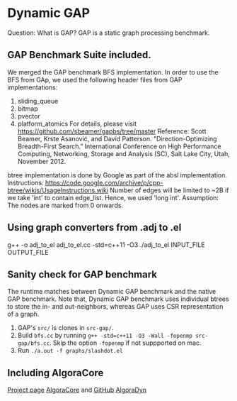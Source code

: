 # Dynamic GAP
Question: What is GAP?
GAP is a static graph processing benchmark.

## GAP Benchmark Suite included.
We merged the GAP benchmark BFS implementation.
In order to use the BFS from GAp, we used the following header files from GAP implementations:
1. sliding_queue
2. bitmap
3. pvector
4. platform_atomics
For details, please visit https://github.com/sbeamer/gapbs/tree/master
Reference: Scott Beamer, Krste Asanović, and David Patterson. 
"Direction-Optimizing Breadth-First Search." 
International Conference on High Performance Computing, Networking, Storage and Analysis (SC), Salt Lake City, Utah, November 2012.

btree implementation is done by Google as part of the absl implementation.
Instructions: https://code.google.com/archive/p/cpp-btree/wikis/UsageInstructions.wiki
Number of edges will be limited to ~2B if we take 'int' to contain edge_list.
Hence, we used 'long int'.
Assumption: The nodes are marked from 0 onwards.

## Using graph converters from .adj to .el
g++ -o adj_to_el adj_to_el.cc -std=c++11 -O3
./adj_to_el INPUT_FILE OUTPUT_FILE

## Sanity check for GAP benchmark
The runtime matches between Dynamic GAP benchmark and the native GAP benchmark. Note that, Dynamic GAP benchmark uses individual btrees to store the in- and out-neighbors, whereas GAP uses CSR representation of a graph.
1. GAP's `src/` is clones in `src-gap/`.
2. Build `bfs.cc` by running `g++ -std=c++11 -O3 -Wall -fopenmp src-gap/bfs.cc`. Skip the option `-fopenmp` if not suppported on mac.
3. Run `./a.out -f graphs/slashdot.el`

## Including AlgoraCore
[Project page](https://libalgora.gitlab.io/#algora)
[AlgoraCore](https://gitlab.com/libAlgora/AlgoraCore) and [GitHub](https://github.com/libAlgora/AlgoraCore/tree/master)
[AlgoraDyn](https://gitlab.com/libAlgora/AlgoraDyn)

